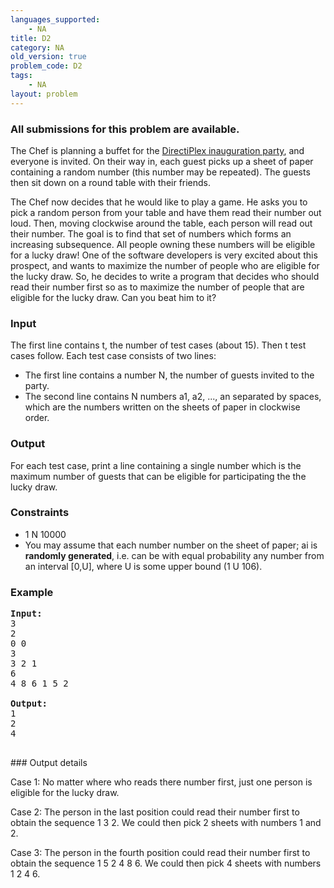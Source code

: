 ```yaml
---
languages_supported:
    - NA
title: D2
category: NA
old_version: true
problem_code: D2
tags:
    - NA
layout: problem
---
```

###  All submissions for this problem are available. 

The Chef is planning a buffet for the [DirectiPlex inauguration party](http://www.flickr.com/photos/directi/sets/72157618958830394/), and everyone is invited. On their way in, each guest picks up a sheet of paper containing a random number (this number may be repeated). The guests then sit down on a round table with their friends.

 The Chef now decides that he would like to play a game. He asks you to pick a random person from your table and have them read their number out loud. Then, moving clockwise around the table, each person will read out their number. The goal is to find that set of numbers which forms an increasing subsequence. All people owning these numbers will be eligible for a lucky draw! One of the software developers is very excited about this prospect, and wants to maximize the number of people who are eligible for the lucky draw. So, he decides to write a program that decides who should read their number first so as to maximize the number of people that are eligible for the lucky draw. Can you beat him to it?

### Input

The first line contains t, the number of test cases (about 15). Then t test cases follow. Each test case consists of two lines:

- The first line contains a number N, the number of guests invited to the party.
- The second line contains N numbers a1, a2, ..., an separated by spaces, which are the numbers written on the sheets of paper in clockwise order.

### Output

For each test case, print a line containing a single number which is the maximum number of guests that can be eligible for participating the the lucky draw.

### Constraints

- 1 N 10000
- You may assume that each number number on the sheet of paper; ai is **randomly generated**, i.e. can be with equal probability any number from an interval \[0,U\], where U is some upper bound (1 U 106).

### Example

<pre>
<b>Input:</b>
3
2
0 0
3
3 2 1
6
4 8 6 1 5 2

<b>Output:</b>
1
2
4

</pre>### Output details
Case 1: No matter where who reads there number first, just one person is eligible for the lucky draw.

Case 2: The person in the last position could read their number first to obtain the sequence 1 3 2. We could then pick 2 sheets with numbers 1 and 2.

Case 3: The person in the fourth position could read their number first to obtain the sequence 1 5 2 4 8 6. We could then pick 4 sheets with numbers 1 2 4 6.
